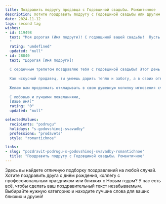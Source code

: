 ```yaml
---
title: Поздравить подругу продавца с Годовщиной свадьбы. Романтичное
description: Хотите поздравить подругу с Годовщиной свадьбы или другим праздником? Наш ИИ создаст незабываемое поздравление, а вы обязательно выделитесь среди других.  
date: 2024-11-12
tags: second tag
wishes:
- id: 119498
  text: "Моя дорогая (Имя подруги)! С годовщиной вашей свадьбы!  Пусть ваша любовь, как драгоценный камень, с каждым годом становится только ярче и ценнее.  Желаю вам бесконечного счастья, нежности и взаимопонимания. Пусть ваш дом всегда будет полон любви, тепла и аромата счастья, как самый роскошный букет, который вы когда-либо продавали!  Цените каждый миг, проведенный вместе, и пусть ваша семейная жизнь будет сказочно прекрасной!
  "
  rating: "undefined"
  updated: "null"
- id: 28840
  text: "Дорогая [Имя подруги]!
  
  С сердечным трепетом поздравляю тебя с годовщиной свадьбы! Этот день — не просто дата, это чудесное напоминание о том, как вы с [Имя супруга] создаете свою историю любви, наполненную яркими моментами и трепетными ощущениями.
  
  Как искусный продавец, ты умеешь дарить тепло и заботу, а в своих отношениях ты остаешься бесконечно щедрой на внимание и поддержку. Пусть ваша жизнь будет насыщена счастливыми моментами, как полка с самыми вкусными товарами, всегда вызывая улыбку и радость.
  
  Желаю вам продолжать откладывать в свою душевную копилку мгновения счастья, любви и понимания. Пусть ваш союз будет прочным, как надежный товар на рынке, а каждый новый день приносит только радость и гармонию!
  
  С любовью и лучшими пожеланиями,
  [Ваше имя]"
  rating: "0"
  updated: "null"

selectedValues:
  recipients: "podrugu"
  holidays: "s-godovshinoj-svavadby"
  professions: "prodavets"
  style: "romantichnoe"

links:
- slug: "pozdravit-podrugu-s-godovshinoj-svavadby-romantichnoe"
  title: "Поздравить подругу с Годовщиной свадьбы. Романтичное"
---
```


Здесь вы найдете отличную подборку поздравлений на любой случай. 
Хотите поздравить друга с днём рождения, коллегу с профессиональным праздником или близких с Новым годом? У нас есть всё, чтобы сделать ваш поздравительный текст незабываемым. Выбирайте нужную категорию и находите лучшие слова для ваших близких и друзей!
